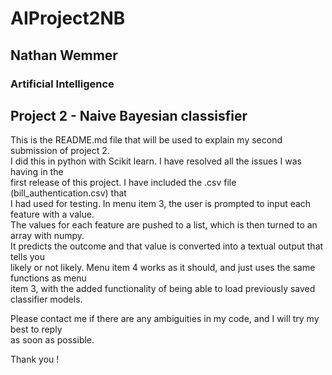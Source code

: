 # AIProject2NB

## Nathan Wemmer
### Artificial Intelligence 
## Project 2 - Naive Bayesian classisfier  
This is the README.md file that will be used to explain my second submission of project 2.   
I did this in python with Scikit learn. I have resolved all the issues I was having in the  
first release of this project. I have included the .csv file (bill_authentication.csv) that  
I had used for testing. In menu item 3, the user is prompted to input each feature with a value.  
The values for each feature are pushed to a list, which is then turned to an array with numpy.  
It predicts the outcome and that value is converted into a textual output that tells you  
likely or not likely. Menu item 4 works as it should, and just uses the same functions as menu  
item 3, with the added functionality of being able to load previously saved classifier models.  

Please contact me if there are any ambiguities in my code, and I will try my best to reply  
as soon as possible.   

Thank you !
